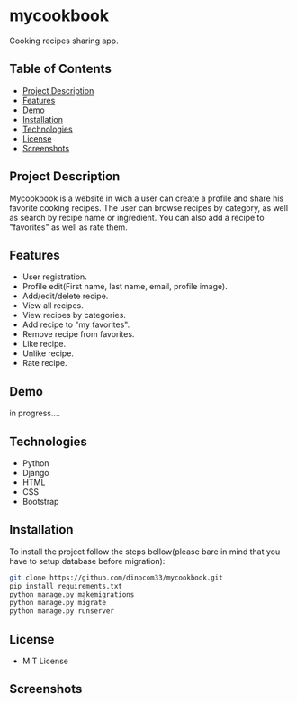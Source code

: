 # mycookbook

Cooking recipes sharing app.


## Table of Contents

- [Project Description](#project-description)
- [Features](#features)
- [Demo](#demo)
- [Installation](#installation)
- [Technologies](#technologies)
- [License](#license)
- [Screenshots](#screenshots)

## Project Description

Mycookbook is a website in wich a user can create a profile and share his favorite cooking recipes. The user can browse recipes by category, as well as search by recipe name or ingredient. You can also add a recipe to "favorites" as well as rate them.



## Features

- User registration.
- Profile edit(First name, last name, email, profile image).
- Add/edit/delete recipe.
- View all recipes.
- View recipes by categories.
- Add recipe to "my favorites".
- Remove recipe from favorites.
- Like recipe.
- Unlike recipe.
- Rate recipe.

## Demo

in progress....

## Technologies

- Python
- Django
- HTML
- CSS
- Bootstrap


## Installation

To install the project follow the steps bellow(please bare in mind that you have to setup database before migration):

```bash
git clone https://github.com/dinocom33/mycookbook.git
pip install requirements.txt
python manage.py makemigrations
python manage.py migrate
python manage.py runserver
```


## License

- MIT License


## Screenshots
